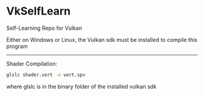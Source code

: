 # VkSelfLearn  

Self-Learning Repo for Vulkan  

Either on Windows or Linux, the Vulkan sdk must be installed to compile this program  

------

Shader Compilation:  
```cmd
glslc shader.vert -o vert.spv
```
where glslc is in the binary folder of the installed vulkan sdk  
